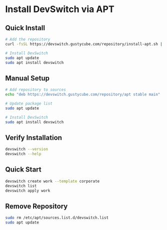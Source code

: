 # Install DevSwitch via APT

## Quick Install

```bash
# Add the repository
curl -fsSL https://devswitch.gustycube.com/repository/install-apt.sh | sudo bash

# Install DevSwitch
sudo apt update
sudo apt install devswitch
```

## Manual Setup

```bash
# Add repository to sources
echo "deb https://devswitch.gustycube.com/repository/apt stable main" | sudo tee /etc/apt/sources.list.d/devswitch.list

# Update package list
sudo apt update

# Install DevSwitch
sudo apt install devswitch
```

## Verify Installation

```bash
devswitch --version
devswitch --help
```

## Quick Start

```bash
devswitch create work --template corporate
devswitch list
devswitch apply work
```

## Remove Repository

```bash
sudo rm /etc/apt/sources.list.d/devswitch.list
sudo apt update
```